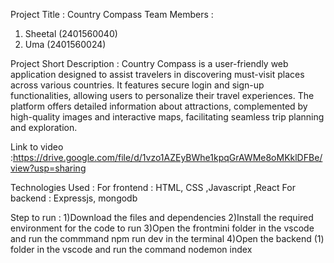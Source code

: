 Project Title : Country Compass 
Team Members :
1) Sheetal  (2401560040)
2)  Uma      (2401560024)

Project Short Description :
Country Compass is a user-friendly web application designed to assist travelers in discovering must-visit places across various countries. It features secure login and sign-up functionalities, allowing users to personalize their travel experiences. The platform offers detailed information about attractions, complemented by high-quality images and interactive maps, facilitating seamless trip planning and exploration.

Link to video :https://drive.google.com/file/d/1vzo1AZEyBWhe1kpqGrAWMe8oMKklDFBe/view?usp=sharing

Technologies Used :
For frontend :
HTML, CSS ,Javascript ,React 
For backend :
Expressjs, mongodb

Step to run :
1)Download the files and dependencies
2)Install the required environment for the code to run
3)Open the frontmini folder in the vscode and run the commmand npm run dev in the terminal
4)Open the backend (1) folder in the vscode and run the command nodemon index
